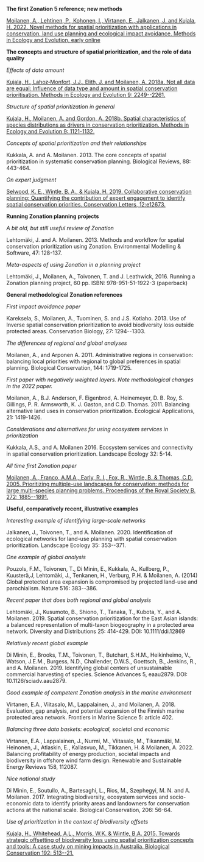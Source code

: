 **The first Zonation 5 reference; new methods**

[Moilanen, A., Lehtinen, P., Kohonen, I., Virtanen, E., Jalkanen, J. and Kujala, H. 2022. Novel methods for spatial prioritization with applications in conservation, land use planning and ecological impact avoidance. Methods in Ecology and Evolution, early online](https://doi.org/10.1111/2041-210X.13819)

**The concepts and structure of spatial prioritization, and the role of data quality**

*Effects of data amount*

[Kujala, H., Lahoz‐Monfort, J.J., Elith, J. and Moilanen, A. 2018a. Not all data are equal: Influence of data type and amount in spatial conservation prioritisation. Methods in Ecology and Evolution 9: 2249--2261.](https://doi.org/10.1111/2041-210X.13084)

*Structure of spatial prioritization in general*

[Kujala, H., Moilanen, A. and Gordon, A. 2018b. Spatial characteristics of species distributions as drivers in conservation prioritization. Methods in Ecology and Evolution 9: 1121-1132.](http://dx.doi.org/10.1111/2041-210X.12939)

*Concepts of spatial prioritization and their relationships*

Kukkala, A. and A. Moilanen. 2013. The core concepts of spatial prioritization in systematic conservation planning. Biological Reviews, 88: 443-464.

*On expert judgment*

[Selwood, K. E., Wintle, B. A., & Kujala, H. 2019. Collaborative conservation planning: Quantifying the contribution of expert engagement to identify spatial conservation priorities. Conservation Letters, 12:e12673.](https://doi.org/10.1111/conl.12673)

**Running Zonation planning projects**

*A bit old, but still useful review of Zonation*

Lehtomäki, J. and A. Moilanen. 2013\. Methods and workflow for spatial conservation prioritization using Zonation. Environmental Modelling & Software, 47: 128-137.

*Meta-aspects of using Zonation in a planning project*

Lehtomäki, J., Moilanen, A., Toivonen, T. and J. Leathwick, 2016. Running a Zonation planning project, 60 pp. ISBN: 978-951-51-1922-3 (paperback)

**General methodological Zonation references**

*First impact avoidance paper*

Kareksela, S., Moilanen, A., Tuominen, S. and J.S. Kotiaho. 2013. Use of Inverse spatial conservation prioritization to avoid biodiversity loss outside protected areas. Conservation Biology, 27: 1294--1303.

*The differences of regional and global analyses*

Moilanen, A., and Arponen A. 2011. Administrative regions in conservation: balancing local priorities with regional to global preferences in spatial planning. Biological Conservation, 144: 1719-1725.

*First paper with negatively weighted layers. Note methodological changes in the 2022 paper.*

Moilanen, A., B.J. Anderson, F. Eigenbrod, A. Heinemeyer, D. B. Roy, S. Gillings, P. R. Armsworth, K. J. Gaston, and C.D. Thomas. 2011. Balancing alternative land uses in conservation prioritization. Ecological Applications, 21: 1419-1426.

*Considerations and alternatives for using ecosystem services in prioritization*

Kukkala, A.S., and A. Moilanen 2016. Ecosystem services and connectivity in spatial conservation prioritization. Landscape Ecology 32: 5-14.

*All time first Zonation paper*

[Moilanen, A., Franco, A.M.A., Early, R. I., Fox, R., Wintle, B. & Thomas, C.D. 2005. Prioritizing multiple-use landscapes for conservation: methods for large multi-species planning problems. Proceedings of the Royal Society B. 272: 1885--1891.](https://doi.org/10.1098/rspb.2005.3164)

**Useful, comparatively recent, illustrative examples**

*Interesting example of identifying large-scale networks*

Jalkanen, J., Toivonen, T., and A. Moilanen. 2020. Identification of ecological networks for land-use planning with spatial conservation prioritization. Landscape Ecology 35: 353--371.

*One example of global analysis*

Pouzols, F.M., Toivonen, T., Di Minin, E., Kukkala, A., Kullberg, P., Kuusterä,J, Lehtomäki, J., Tenkanen, H., Verburg, P.H. & Moilanen, A. (2014) Global protected area expansion is compromised by projected land-use and parochialism. Nature 516: 383--386.

*Recent paper that does both regional and global analysis*

Lehtomäki, J., Kusumoto, B., Shiono, T., Tanaka, T., Kubota, Y., and A. Moilanen. 2019. Spatial conservation prioritization for the East Asian islands: a balanced representation of multi-taxon biogeography in a protected area network. Diversity and Distributions 25: 414-429. DOI: 10.1111/ddi.12869

*Relatively recent global example*

Di Minin, E., Brooks, T.M., Toivonen, T., Butchart, S.H.M., Heikinheimo, V., Watson, J.E.M., Burgess, N.D., Challender, D.W.S., Goettsch, B., Jenkins, R., and A. Moilanen. 2019. Identifying global centers of unsustainable commercial harvesting of species. Science Advances 5, eaau2879. DOI: 10.1126/sciadv.aau2879.

*Good example of competent Zonation analysis in the marine environment*

Virtanen, E.A., Viitasalo, M., Lappalainen, J., and Moilanen, A. 2018. Evaluation, gap analysis, and potential expansion of the Finnish marine protected area network. Frontiers in Marine Science 5: article 402.

*Balancing three data baskets: ecological, societal and economic*

Virtanen, E.A., Lappalainen, J., Nurmi, M., Viitasalo, M., Tikanmäki, M. Heinonen, J., Atlaskin, E., Kallasvuo, M., Tikkanen, H. & Moilanen, A. 2022. Balancing profitability of energy production, societal impacts and biodiversity in offshore wind farm design. Renewable and Sustainable Energy Reviews 158, 112087.

*Nice national study*

Di Minin, E., Soutullo, A., Bartesaghi, L., Rios, M., Szephegyi, M. N. and A. Moilanen. 2017. Integrating biodiversity, ecosystem services and socio-economic data to identify priority areas and landowners for conservation actions at the national scale. Biological Conservation, 206: 56-64.

*Use of prioritization in the context of biodiversity offsets*

[Kujala, H., Whitehead, A.L., Morris, W.K. & Wintle, B.A. 2015. Towards strategic offsetting of biodiversity loss using spatial prioritization concepts and tools: A case study on mining impacts in Australia. Biological Conservation 192: 513--21.](https://doi.org/10.1016/j.biocon.2015.08.017)
